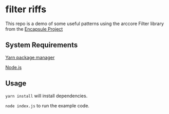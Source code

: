 # filter riffs

This repo is a demo of some useful patterns using the arccore Filter library from the [Encapsule Project](https://encapsule.io)

## System Requirements

[Yarn package manager](https://yarnpkg.com/)

[Node.js](https://nodejs.org/)

## Usage

`yarn install` will install dependencies.

`node index.js` to run the example code.